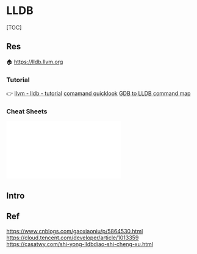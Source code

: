 # LLDB

[TOC]



## Res
🏠 https://lldb.llvm.org


### Tutorial
👉 [llvm - lldb - tutorial](https://lldb.llvm.org/use/tutorial.html)
[comamand quicklook](https://ld246.com/article/1556200452086#用-查看)
[GDB to LLDB command map](https://lldb.llvm.org/use/map.html)


### Cheat Sheets
![](../../../../../../../Assets/Cheat%20Sheets/lldb%20cheat%20sheet.pdf)



## Intro



## Ref
https://www.cnblogs.com/gaoxiaoniu/p/5864530.html
https://cloud.tencent.com/developer/article/1013359
https://casatwy.com/shi-yong-lldbdiao-shi-cheng-xu.html